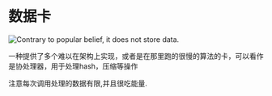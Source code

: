# 数据卡

![Contrary to popular belief, it does not store data.](oredict:oc:dataCard1)

一种提供了多个难以在架构上实现，或者是在那里跑的很慢的算法的卡，可以看作是协处理器，用于处理hash，压缩等操作

注意每次调用处理的数据有限,并且很吃能量.
